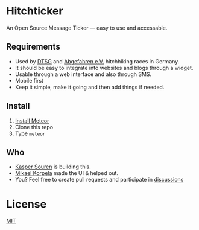 # Hitchticker

An Open Source Message Ticker — easy to use and accessable.

## Requirements
- Used by [DTSG](http://www.sporttrampen.de/) and [Abgefahren e.V.](http://abgefahren-ev.de/) hitchhiking races in Germany.
- It should be easy to integrate into websites and blogs through a widget.
- Usable through a web interface and also through SMS.
- Mobile first
- Keep it simple, make it going and then add things if needed.

## Install
1. [Install Meteor](https://www.meteor.com/install)
2. Clone this repo
3. Type `meteor`

## Who
- [Kasper Souren](http://kasper.re/) is building this.
- [Mikael Korpela](http://kasper.re/) made the UI & helped out.
- You? Feel free to create pull requests and participate in [discussions](https://github.com/guaka/hitchticker/issues)

# License
[MIT](LICENSE)
